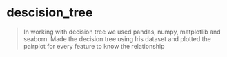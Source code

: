 # descision_tree
>In working with decision tree we used pandas, numpy, matplotlib and seaborn. Made the decision tree using Iris dataset and plotted the pairplot for every feature to know the relationship
